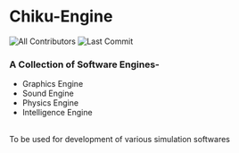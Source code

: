 # Chiku-Engine
![All Contributors](https://img.shields.io/github/contributors/prskid1000/Chiku-Engine)
![Last Commit](https://img.shields.io/github/last-commit/prskid1000/Chiku-Engine)


### A Collection of Software Engines-
- Graphics Engine
- Sound Engine
- Physics Engine
- Intelligence Engine

<br>
To be used for development of various simulation softwares
